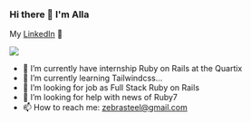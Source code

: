 ### Hi there 👋 I'm Alla
My <a href="https://www.linkedin.com/in/alla-massorova-477551116/">LinkedIn</a> 💼

![](https://github.com/Arrrlekino/Arrrlekino/blob/main/hello333.gif)
<!--
<img src="https://media1.giphy.com/media/13HgwGsXF0aiGY/giphy.gif"/>
<img align="right" src="https://media1.giphy.com/media/13HgwGsXF0aiGY/giphy.gif" />
![](hello003.gif)
<p><img src="https://giphy.com/embed/wC5ymiMZSvaXPD4wdf" width="100%" height="100%" style="position:absolute" /></p>
<img src="https://giphy.com/embed/q1VqUDi4nIc51teOZh" />
<img src="https://github.com/Arrrlekino/Arrrlekino/raw/main/hello003.gif" width="100%"/>
![](https://github.com/Arrrlekino/Arrrlekino/blob/main/hello003.gif)
https://github.com/Arrrlekino/Arrrlekino/blob/main/hello0012.gif.mp4
<iframe src="https://giphy.com/embed/q1VqUDi4nIc51teOZh" width="480" height="113" frameBorder="0" class="giphy-embed" allowFullScreen></iframe><p><a href="https://giphy.com/gifs/hello-q1VqUDi4nIc51teOZh">via GIPHY</a></p>
-->
<!--
**Arrrlekino/Arrrlekino** is a ✨ _special_ ✨ repository because its `README.md` (this file) appears on your GitHub profile.

Here are some ideas to get you started:
-->
- 🔭 I’m currently have internship Ruby on Rails at the Quartix
- 🌱 I’m currently learning Tailwindcss...
- 👯 I’m looking for job as Full Stack Ruby on Rails
- 🤔 I’m looking for help with news of Ruby7
- 📫 How to reach me: zebrasteel@gmail.com
